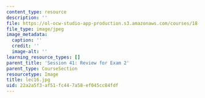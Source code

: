 ```yaml
---
content_type: resource
description: ''
file: https://ol-ocw-studio-app-production.s3.amazonaws.com/courses/18-01sc-single-variable-calculus-fall-2010/22a2a5f3af51fc447a58ef045cc84fdf_lec16.jpg
file_type: image/jpeg
image_metadata:
  caption: ''
  credit: ''
  image-alt: ''
learning_resource_types: []
parent_title: 'Session 41: Review for Exam 2'
parent_type: CourseSection
resourcetype: Image
title: lec16.jpg
uid: 22a2a5f3-af51-fc44-7a58-ef045cc84fdf
---
```

